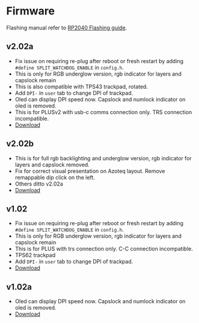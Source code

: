 # Firmware
Flashing manual refer to [RP2040 Flashing guide](https://github.com/superxc3/xcmkb/blob/main/list%20of%20items/list%20of%20keyboards/60percent/sofle/sofleplus/flashingboard.md). 

## v2.02a
- Fix issue on requiring re-plug after reboot or fresh restart by adding `#define SPLIT_WATCHDOG_ENABLE` in `config.h`.
- This is only for RGB underglow version, rgb indicator for layers and capslock remain
- This is also compatible with TPS43 trackpad, rotated.
- Add `DPI-` in `user` tab to change DPI of trackpad.
- Oled can display DPI speed now. Capslock and numlock indicator on oled is removed.
- This is for PLUSv2 with usb-c comms connection only. TRS connection incompatible.
- [Download](https://drive.google.com/file/d/1DG-7HxZxbw7_mIyUtNQ17sIe1OhCStHt/view?usp=drive_link)

## v2.02b
- This is for full rgb backlighting and underglow version, rgb indicator for layers and capslock removed.
- Fix for correct visual presentation on Azoteq layout. Remove remappable dip click on the left.
- Others ditto v2.02a
- [Download](https://drive.google.com/file/d/1CPBPp-_daynmbj_SM6n5wjifNQDMn945/view?usp=drive_link)

## v1.02
- Fix issue on requiring re-plug after reboot or fresh restart by adding `#define SPLIT_WATCHDOG_ENABLE` in `config.h`.
- This is only for RGB underglow version, rgb indicator for layers and capslock remain
- This is for PLUS with trs connection only. C-C connection incompatible.
- TPS62 trackpad
- Add `DPI-` in `user` tab to change DPI of trackpad.
- [Download](https://drive.google.com/file/d/1Rhh3cRpNw75QYf8Do9ucuipwj_ymHcOp/view?usp=drive_link)
  
## v1.02a
- Oled can display DPI speed now. Capslock and numlock indicator on oled is removed.
- [Download](https://drive.google.com/file/d/1S154U7fFFqoWvL1lX_BekHu8eNVO81NM/view?usp=drive_link)
